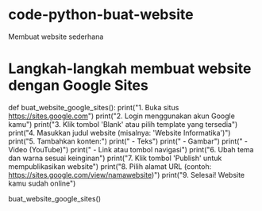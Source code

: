 # code-python-buat-website
Membuat website sederhana


# Langkah-langkah membuat website dengan Google Sites

def buat_website_google_sites():
    print("1. Buka situs https://sites.google.com")
    print("2. Login menggunakan akun Google kamu")
    print("3. Klik tombol 'Blank' atau pilih template yang tersedia")
    print("4. Masukkan judul website (misalnya: 'Website Informatika')")
    print("5. Tambahkan konten:")
    print("   - Teks")
    print("   - Gambar")
    print("   - Video (YouTube)")
    print("   - Link atau tombol navigasi")
    print("6. Ubah tema dan warna sesuai keinginan")
    print("7. Klik tombol 'Publish' untuk mempublikasikan website")
    print("8. Pilih alamat URL (contoh: https://sites.google.com/view/namawebsite)")
    print("9. Selesai! Website kamu sudah online")

buat_website_google_sites()
